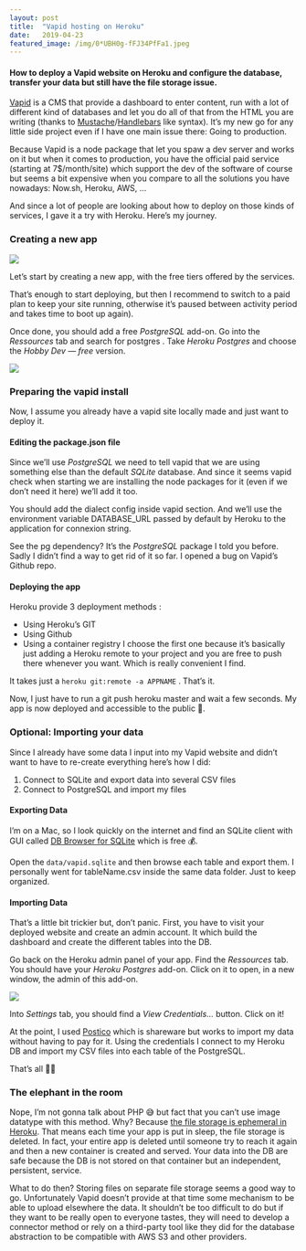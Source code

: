 ```yaml
---
layout:	post
title:	"Vapid hosting on Heroku"
date:	2019-04-23
featured_image: /img/0*UBH0g-fFJ34PfFa1.jpeg
---
```


#### How to deploy a Vapid website on Heroku and configure the database, transfer your data but still have the file storage issue.

[Vapid](https://www.vapid.com/) is a CMS that provide a dashboard to enter content, run with a lot of different kind of databases and let you do all of that from the HTML you are writing (thanks to [Mustache](http://mustache.github.com)/[Handlebars](https://handlebarsjs.com/) like syntax). It’s my new go for any little side project even if I have one main issue there: Going to production.

Because Vapid is a node package that let you spaw a dev server and works on it but when it comes to production, you have the official paid service (starting at 7$/month/site) which support the dev of the software of course but seems a bit expensive when you compare to all the solutions you have nowadays: Now.sh, Heroku, AWS, …

And since a lot of people are looking about how to deploy on those kinds of services, I gave it a try with Heroku. Here’s my journey.

### Creating a new app

![](/img/1*3JCGVNLZ9FdaagVwbI1MrQ.png)

Let’s start by creating a new app, with the free tiers offered by the services.

That’s enough to start deploying, but then I recommend to switch to a paid plan to keep your site running, otherwise it’s paused between activity period and takes time to boot up again).

Once done, you should add a free *PostgreSQL* add-on. Go into the *Ressources* tab and search for postgres . Take *Heroku Postgres* and choose the *Hobby Dev — free* version.

![](/img/1*5uBTXshd21oocufKqy2UNQ.png)

### Preparing the vapid install

Now, I assume you already have a vapid site locally made and just want to deploy it.

#### Editing the package.json file

Since we’ll use *PostgreSQL* we need to tell vapid that we are using something else than the default *SQLite* database. And since it seems vapid check when starting we are installing the node packages for it (even if we don’t need it here) we’ll add it too.

You should add the dialect config inside vapid section. And we’ll use the environment variable DATABASE\_URL passed by default by Heroku to the application for connexion string.

See the pg dependency? It’s the *PostgreSQL* package I told you before. Sadly I didn’t find a way to get rid of it so far. I opened a bug on Vapid’s Github repo.

#### Deploying the app

Heroku provide 3 deployment methods :

* Using Heroku’s GIT
* Using Github
* Using a container registry
I choose the first one because it’s basically just adding a Heroku remote to your project and you are free to push there whenever you want. Which is really convenient I find.

It takes just a `heroku git:remote -a APPNAME` . That’s it.

Now, I just have to run a git push heroku master and wait a few seconds. My app is now deployed and accessible to the public 🥳.

### Optional: Importing your data

Since I already have some data I input into my Vapid website and didn’t want to have to re-create everything here’s how I did:

1. Connect to SQLite and export data into several CSV files
2. Connect to PostgreSQL and import my files

#### Exporting Data

I’m on a Mac, so I look quickly on the internet and find an SQLite client with GUI called [DB Browser for SQLite](https://sqlitebrowser.org/) which is free 💰.

Open the `data/vapid.sqlite` and then browse each table and export them. I personally went for tableName.csv inside the same data folder. Just to keep organized.

#### Importing Data

That’s a little bit trickier but, don’t panic. First, you have to visit your deployed website and create an admin account. It which build the dashboard and create the different tables into the DB.

Go back on the Heroku admin panel of your app. Find the *Ressources* tab. You should have your *Heroku Postgres* add-on. Click on it to open, in a new window, the admin of this add-on.

![](/img/1*wQOLR88JmSnJRH6pWpIJuw.png)

Into *Settings* tab, you should find a *View Credentials…* button. Click on it!

At the point, I used [Postico](https://eggerapps.at/postico/) which is shareware but works to import my data without having to pay for it. Using the credentials I connect to my Heroku DB and import my CSV files into each table of the PostgreSQL.

That’s all 👍🏼

### The elephant in the room

Nope, I’m not gonna talk about PHP 😅 but fact that you can’t use image datatype with this method. Why? Because [the file storage is ephemeral in Heroku](https://help.heroku.com/K1PPS2WM/why-are-my-file-uploads-missing-deleted). That means each time your app is put in sleep, the file storage is deleted. In fact, your entire app is deleted until someone try to reach it again and then a new container is created and served. Your data into the DB are safe because the DB is not stored on that container but an independent, persistent, service.

What to do then? Storing files on separate file storage seems a good way to go. Unfortunately Vapid doesn’t provide at that time some mechanism to be able to upload elsewhere the data. It shouldn’t be too difficult to do but if they want to be really open to everyone tastes, they will need to develop a connector method or rely on a third-party tool like they did for the database abstraction to be compatible with AWS S3 and other providers.
